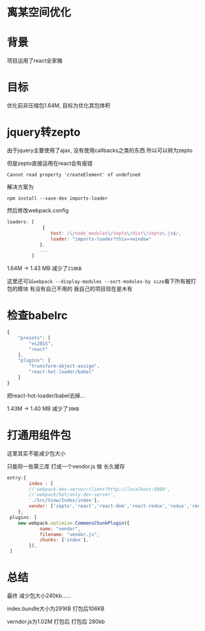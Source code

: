 # 离某空间优化

# 背景

项目运用了react全家桶

# 目标

优化前非压缩包1.64M, 目标为优化其包体积

# jquery转zepto

由于jquery主要使用了ajax, 没有使用callbacks之类的东西 所以可以转为zepto

但是zepto直接运用在react会有报错

`Cannot read property 'createElement' of undefined`

解决方案为

`npm install --save-dev imports-loader`

然后修改webpack.config

```javascript
loaders: [
             {
                test: /\/node_modules\/zepto\/dist\/zepto\.js$/,
                loader: "imports-loader?this=>window"
            },
            ...
         ]
```

1.64M -> 1.43 MB 减少了`210KB`

这里还可以`webpack --display-modules --sort-modules-by size`看下所有被打包的模块 有没有自己不用的 我自己的项目现在是木有

# 检查babelrc

```javascript
{
	"presets": [
		"es2015",
		"react"
	],
    "plugins": [
        "transform-object-assign",
        "react-hot-loader/babel"
    ]
}

```
把react-hot-loader/babel去掉...

1.43M -> 1.40 MB 减少了`30KB`

# 打通用组件包

这里其实不能减少包大小

只能将一些第三库 打成一个vendor.js 做 长久缓存

```javascript
entry:{ 
        index : [
        //'webpack-dev-server/client?http://localhost:8080',
        //'webpack/hot/only-dev-server',
        './Src/View/Index/index'],
        vendor: ['zepto','react','react-dom','react-redux','redux','redux-thunk','underscore','k-logging', 'react-router']
    },
 plugins: [
    new webpack.optimize.CommonsChunkPlugin({
            name: "vendor",
            filename: "vendor.js",
            chunks: ['index'],
        }),
 ]
```

# 总结

最终 减少包大小240kb......

index.bundle大小为291KB 打包后106KB

verndor.js为1.02M 打包后 打包后 280kb
